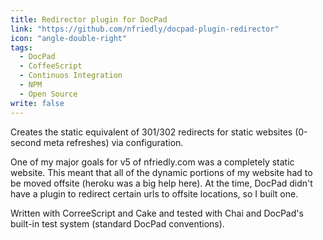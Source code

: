 ```yaml
---
title: Redirector plugin for DocPad
link: "https://github.com/nfriedly/docpad-plugin-redirector"
icon: "angle-double-right"
tags: 
  - DocPad
  - CoffeeScript
  - Continuos Integration
  - NPM
  - Open Source
write: false
---
```


Creates the static equivalent of 301/302 redirects for static websites (0-second meta refreshes) via configuration.

One of my major goals for v5 of nfriedly.com was a completely static website. This meant that all of the dynamic portions of my website had to be moved offsite (heroku was a big help here). At the time, DocPad didn't have a plugin to redirect certain urls to offsite locations, so I built one.

Written with CorreeScript and Cake and tested with Chai and DocPad's built-in test system (standard DocPad conventions).